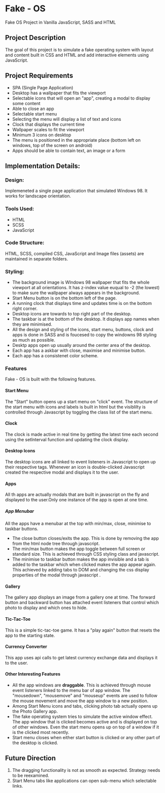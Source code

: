 # Fake - OS

Fake OS Project in Vanilla JavaScript, SASS and HTML

## Project Description

The goal of this project is to simulate a fake operating system with layout and content built in CSS and HTML and add interactive elements using JavaScript.

## Project Requirements

- SPA (Single Page Application)
- Desktop has a wallpaper that fits the viewport
- Selectable icons
  that will open an "app", creating a modal to display some content
- Able to close an app
- Selectable start menu
- Selecting the menu will display a list of text and icons
- Clock that displays the current time
- Wallpaper scales to fit the viewport
- Minimum 3 icons on desktop
- The menu is positioned in the appropriate place (bottom left on windows, top of the screen on android)
- Apps should be able to contain text, an image or a form

## Implementation Details:

### Design:

Implemeneted a single page application that simulated Windows 98. It works for landscape orientation.

### Tools Used:

- HTML
- SCSS
- JavaScript

### Code Structure:

HTML, SCSS, compiled CSS, JavaScript and Image files (assets) are maintained in separate folders.

### Styling:

- The background image is WIndows 98 wallpaper that fits the whole viewport at all orientations. It has z-index value euqual to -2 (the lowest) to make sure the wallpaper always appears in the background.
- Start Menu button is on the bottom left of the page.
- A running clock that displays time and updates time is on the bottom right corner.
- Desktop icons are towards to top right part of the desktop.
- The taskbar is at the bottom of the desktop. It displays app names when they are minimised.
- All the design and styling of the icons, start menu, buttons, clock and apps is done in SASS and is foucesed to copy the windowns 98 styling as much as possible.
- Desktp apps open up usually around the center area of the desktop.
- Each app has a askbar with close, maximise and minimise button.
- Each app has a consistenet color scheme.

### Features

Fake - OS is built with the following features.

#### Start Menu

The "Start" button opens up a start menu on "click" event. The structure of the start menu with icons and labels is built in html but the visiblilty is controlled through Javascript by toggling the class list of the start menu.

#### Clock

The clock is made active in real time by getting the latest time each second using the setInterval function and updating the clock display.

#### Desktop Icons

The desktop icons are all linked to event listeners in Javascript to open up their respective tags. Whenever an icon is double-clicked Javascript created the respective modal and displays it to the user.

#### Apps

All th apps are actually modals that are built in javascript on the fly and displayed to the user.Only one instance of the app is open at one time.

##### App Menubar

All the apps have a menubar at the top with min/max, close, minimise to taskbar buttons.

- The close button closes/exits the app. This is done by removing the app from the html node tree through javascript.
- The min/max button makes the app toggle between full screen or standard size. This is achieved through CSS styling class and javascript.
- The minimise to taskbar button makes the app invisible and a tab is added to the taskbar which when clicked makes the app appear again. This achieved by adding tabs to DOM and changing the css display properties of the modal through javascript .

#### Gallery

The gallery app displays an image from a gallery one at time. The forward button and backward button has attached event listeners that control which photo to display and which ones to hide.

#### Tic-Tac-Toe

This is a simple tic-tac-toe game. It has a "play again" button that resets the app to the starting state.

#### Currency Converter

This app uses api calls to get latest currency exchange data and displays it to the user.

#### Other Interesting Features

- All the app windows are **draggable**. This is achieved through mouse event listeners linked to the menu bar of app window. The "mousedown", "mousemove" and "mouseup" events are used to follow the mouse movement and move the app window to a new position.
- Among Start Menu icons and tabs, clicking photo tab actually opens up the Photo Gallery app.
- The fake operating system tries to simulate the active window effect. The app window that is clicked becomes active and is displayed on top of other windows. Even the start menu opens up on top of a window if it is the clicked most recently.
- Start menu closes when either start button is clicked or any other part of the desktop is clicked.

## Future Direction

1. The dragging functionality is not as smooth as expected. Strategy needs to be reexamined.
2. Start Menu tabs like applications can open sub-menu which selectable links.
